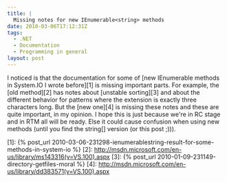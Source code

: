 ```yaml
---
title: |
  Missing notes for new IEnumerable<string> methods
date: 2010-03-06T17:12:31Z
tags:
  - .NET
  - Documentation
  - Programming in general
layout: post
---
```

I noticed is that the documentation for some of [new IEnumerable<string> methods in System.IO I wrote before][1] is missing important parts. For example, the [old method][2] has notes about [unstable sorting][3] and about the different behavior for patterns where the extension is exactly three characters long. But the [new one][4] is missing these notes and these are quite important, in my opinion. I hope this is just because we're in RC stage and in RTM all will be ready. Else it could cause confusion when using new methods (until you find the string[] version (or this post ;))).

[1]: {% post_url 2010-03-06-231298-ienumerablestring-result-for-some-methods-in-system-io %}
[2]: http://msdn.microsoft.com/en-us/library/ms143316(v=VS.100).aspx
[3]: {% post_url 2010-01-09-231149-directory-getfiles-moral %}
[4]: http://msdn.microsoft.com/en-us/library/dd383571(v=VS.100).aspx